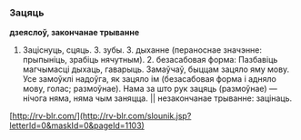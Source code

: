 ### Зацяць
**дзеяслоў, закончанае трыванне**

1. Заціснуць, сцяць. З. зубы. З. дыханне (пераноснае значэнне: прыпыніць, зрабіць нячутным). 2. безасабовая форма: Пазбавіць магчымасці дыхаць, гаварыць. Замаўчаў, быццам зацяло яму мову. Усе замоўклі надоўга, як зацяло ім (безасабовая форма і адняло мову, голас; размоўнае). Нама за што рук зацяць (размоўнае) —нічога няма, няма чым заняцца. || незакончанае трыванне: зацінаць.

<a rel="author">[http://rv-blr.com/](http://rv-blr.com/slounik.jsp?letterId=0&maskId=0&pageId=1103)</a>

